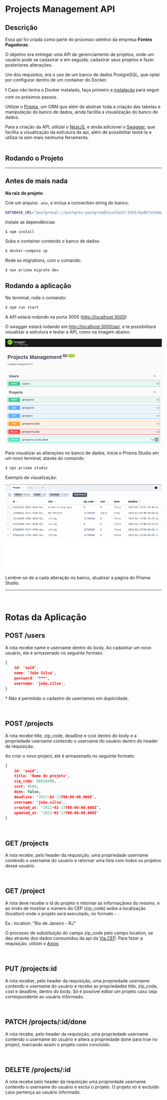 # Projects Management API


## Descrição

Essa api foi criada como parte do processo seletivo da empresa **Fontes Pagadoras**.

O objetivo era entregar uma API de gerenciamento de projetos, onde um usuário pode se cadastrar e em seguida, cadastrar seus projetos e fazer posteriores alterações.

Um dos requisitos, era o uso de um banco de dados PostgreSQL, que optei por configurar dentro de um container do Docker.

:exclamation: Caso não tenha o Docker instalado, faça primeiro a [instalação](https://docs.docker.com/engine/install/) para seguir com os próximos passos.

Utilizei o [Prisma](https://www.prisma.io/), um ORM que além de abstrair toda a criação das tabelas e manipulação do banco de dados, ainda facilita a visualização do banco de dados.

Para a criação da API, utilizei o [NestJS](https://nestjs.com/), e ainda adicionei o [Swagger](https://swagger.io/), que facilita a visualização da estrutura da api, além de possibilitar testá-la e utilizá-la sem mais nenhuma ferramenta.
<br>
<br>
<!-- <hr> -->

## Rodando o Projeto

<hr>

## Antes de mais nada

**Na raiz do projeto**:

Crie um arquivo `.env`, e inclua a connection string do banco:
```bash
DATABASE_URL="postgresql://postgres:postgres@localhost:5432/mydb?schema=public"
```

Instale as dependências

```bash
$ npm install
```

Suba o container contendo o banco de dados:

```bash
$ docker-compose up
```

Rode as migrations, com o comando:
```bash
$ npx prisma migrate dev
```
## Rodando a aplicação

No terminal, rode o comando:
```bash
$ npm run start
```

A API estará rodando na porta 3000 ([http://localhost:3000](http://localhost:3000))

O swagger estará rodando em [http://localhost:3000/api](http://localhost:3000/api), e te possibilitará visualizar a estrutura e testar a API, como na imagem abaixo:

![Swagger page](/readme-images/swagger.png "Swagger screen")

Para visualizar as alterações no banco de dados, inicie o Prisma Studio em um novo terminal, atavés do comando:
```bash
$ npx prisma studio
```
Exemplo de visualização:

![Prisma Studio](/readme-images/prisma-studio.png "Prisma Studio screen")

Lembre-se de a cada alteração no banco, atualizar a página do Prisma Studio.

<hr>
<br>

# Rotas da Aplicação

## POST /users

A rota recebe name e username dentro do body. Ao cadastrar um novo usuário, ele é armazenado no seguinte formato:

```json
{
    id: 'uuid',
    name: 'João Silva',
    password: '***',
    username: 'joão.silva',
}

```

\* Não é permitido o cadastro de usernames em duplicidade.

<br>

## POST /projects

A rota recebe title, zip_code, deadline e cost dentro do body e a propriedade username contendo o username do usuário dentro do header da requisição.

Ao criar o novo project, ele é armazenado no seguinte formato:

```json
{
    id: 'uuid',
    title: 'Nome do projeto',
    zip_code: 88010400,
    cost: 9500,
    done: false,
    deadline: '2022-02-13T00:00:00.000Z',
    username: 'joão.silva',
    created_at: '2022-02-13T00:00:00.000Z',
    updated_at: '2022-02-13T00:00:00.000Z'
}

```

<br>

## GET /projects

A rota recebe, pelo header da requisição, uma propriedade username contendo o username do usuário e retornar uma lista com todos os projetos desse usuário.

<br>

## GET  /project

A rota deve recebe o id do projeto e retornar as informaçãoes do mesmo, e ao invés de mostrar o número do CEP (zip_code) exibe a localização (location) onde o projeto será executado, no formato <cidade> - <estado>.

Ex.: location: "Rio de Janeiro - RJ"


O processo de substituição do campo zip_code pelo campo location, se deu através dos dados consumidos da api da [Via CEP](https://viacep.com.br).
Para fazer a requisição, utilizei o [Axios](https://axios-http.com/docs/intro).

<br>

## PUT /projects:id

A rota receber, pelo header da requisição, uma propriedade username contendo o username do usuário e recebe as propriedades title, zip_code, cost e deadline, dentro do body. Só é possível editar um projeto caso seja correspondente ao usuário informado.

<br>

## PATCH /projects/:id/done

A rota recebe, pelo header da requisição, uma propriedade username contendo o username do usuário e altera a propriedade done para true no project, marcando assim o projeto como concluído.

<br>

## DELETE /projects/:id

A rota recebe pelo header da requisição uma propriedade username contendo o username do usuário e exclui o projeto. O projeto só é excluído caso pertença ao usuário informado.